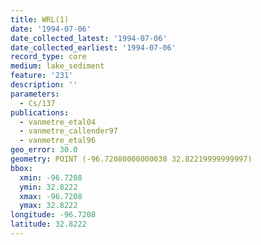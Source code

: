 ```yaml
---
title: WRL(1)
date: '1994-07-06'
date_collected_latest: '1994-07-06'
date_collected_earliest: '1994-07-06'
record_type: core
medium: lake_sediment
feature: '231'
description: ''
parameters:
  - Cs/137
publications:
  - vanmetre_etal04
  - vanmetre_callender97
  - vanmetre_etal96
geo_error: 30.0
geometry: POINT (-96.72080000000038 32.82219999999997)
bbox:
  xmin: -96.7208
  ymin: 32.8222
  xmax: -96.7208
  ymax: 32.8222
longitude: -96.7208
latitude: 32.8222
---
```

